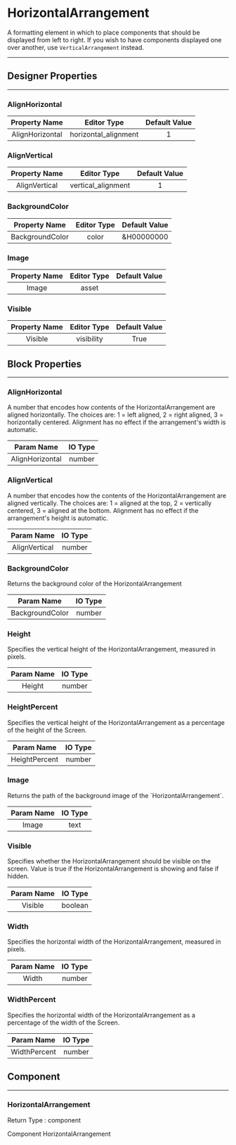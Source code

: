 <!--
  Copyright © 2013-2021 AIIE-ADL, All rights reserved
  Released under the Apache License, Version 2.0
  http://www.apache.org/licenses/LICENSE-2.0
-->

# HorizontalArrangement

A formatting element in which to place components that should be displayed from left to right. If you wish to have components displayed one over another, use `VerticalArrangement` instead.

---

## Designer Properties

---

### AlignHorizontal

|  Property Name  |      Editor Type     | Default Value |
| :-------------: | :------------------: | :-----------: |
| AlignHorizontal | horizontal_alignment |       1       |

### AlignVertical

| Property Name |     Editor Type    | Default Value |
| :-----------: | :----------------: | :-----------: |
| AlignVertical | vertical_alignment |       1       |

### BackgroundColor

|  Property Name  | Editor Type | Default Value |
| :-------------: | :---------: | :-----------: |
| BackgroundColor |    color    |   &H00000000  |

### Image

| Property Name | Editor Type | Default Value |
| :-----------: | :---------: | :-----------: |
|     Image     |    asset    |               |

### Visible

| Property Name | Editor Type | Default Value |
| :-----------: | :---------: | :-----------: |
|    Visible    |  visibility |      True     |

## Block Properties

---

### AlignHorizontal

<div block-type = "component_set_get" component-selector = "HorizontalArrangement" property-selector = "AlignHorizontal" property-type = "get" id = "get-horizontalarrangement-alignhorizontal"></div>

<div block-type = "component_set_get" component-selector = "HorizontalArrangement" property-selector = "AlignHorizontal" property-type = "set" id = "set-horizontalarrangement-alignhorizontal"></div>

A number that encodes how contents of the HorizontalArrangement are aligned horizontally. The choices are: 1 = left aligned, 2 = right aligned, 3 = horizontally centered. Alignment has no effect if the arrangement's width is automatic.

|    Param Name   | IO Type |
| :-------------: | :-----: |
| AlignHorizontal |  number |

### AlignVertical

<div block-type = "component_set_get" component-selector = "HorizontalArrangement" property-selector = "AlignVertical" property-type = "get" id = "get-horizontalarrangement-alignvertical"></div>

<div block-type = "component_set_get" component-selector = "HorizontalArrangement" property-selector = "AlignVertical" property-type = "set" id = "set-horizontalarrangement-alignvertical"></div>

A number that encodes how the contents of the HorizontalArrangement are aligned vertically. The choices are: 1 = aligned at the top, 2 = vertically centered, 3 = aligned at the bottom. Alignment has no effect if the arrangement's height is automatic.

|   Param Name  | IO Type |
| :-----------: | :-----: |
| AlignVertical |  number |

### BackgroundColor

<div block-type = "component_set_get" component-selector = "HorizontalArrangement" property-selector = "BackgroundColor" property-type = "get" id = "get-horizontalarrangement-backgroundcolor"></div>

<div block-type = "component_set_get" component-selector = "HorizontalArrangement" property-selector = "BackgroundColor" property-type = "set" id = "set-horizontalarrangement-backgroundcolor"></div>

Returns the background color of the HorizontalArrangement

|    Param Name   | IO Type |
| :-------------: | :-----: |
| BackgroundColor |  number |

### Height

<div block-type = "component_set_get" component-selector = "HorizontalArrangement" property-selector = "Height" property-type = "get" id = "get-horizontalarrangement-height"></div>

<div block-type = "component_set_get" component-selector = "HorizontalArrangement" property-selector = "Height" property-type = "set" id = "set-horizontalarrangement-height"></div>

Specifies the vertical height of the HorizontalArrangement, measured in pixels.

| Param Name | IO Type |
| :--------: | :-----: |
|   Height   |  number |

### HeightPercent

<div block-type = "component_set_get" component-selector = "HorizontalArrangement" property-selector = "HeightPercent" property-type = "set" id = "set-horizontalarrangement-heightpercent"></div>

Specifies the vertical height of the HorizontalArrangement as a percentage of the height of the Screen.

|   Param Name  | IO Type |
| :-----------: | :-----: |
| HeightPercent |  number |

### Image

<div block-type = "component_set_get" component-selector = "HorizontalArrangement" property-selector = "Image" property-type = "get" id = "get-horizontalarrangement-image"></div>

<div block-type = "component_set_get" component-selector = "HorizontalArrangement" property-selector = "Image" property-type = "set" id = "set-horizontalarrangement-image"></div>

Returns the path of the background image of the \`HorizontalArrangement\`.

| Param Name | IO Type |
| :--------: | :-----: |
|    Image   |   text  |

### Visible

<div block-type = "component_set_get" component-selector = "HorizontalArrangement" property-selector = "Visible" property-type = "get" id = "get-horizontalarrangement-visible"></div>

<div block-type = "component_set_get" component-selector = "HorizontalArrangement" property-selector = "Visible" property-type = "set" id = "set-horizontalarrangement-visible"></div>

Specifies whether the HorizontalArrangement should be visible on the screen. Value is true if the HorizontalArrangement is showing and false if hidden.

| Param Name | IO Type |
| :--------: | :-----: |
|   Visible  | boolean |

### Width

<div block-type = "component_set_get" component-selector = "HorizontalArrangement" property-selector = "Width" property-type = "get" id = "get-horizontalarrangement-width"></div>

<div block-type = "component_set_get" component-selector = "HorizontalArrangement" property-selector = "Width" property-type = "set" id = "set-horizontalarrangement-width"></div>

Specifies the horizontal width of the HorizontalArrangement, measured in pixels.

| Param Name | IO Type |
| :--------: | :-----: |
|    Width   |  number |

### WidthPercent

<div block-type = "component_set_get" component-selector = "HorizontalArrangement" property-selector = "WidthPercent" property-type = "set" id = "set-horizontalarrangement-widthpercent"></div>

Specifies the horizontal width of the HorizontalArrangement as a percentage of the width of the Screen.

|  Param Name  | IO Type |
| :----------: | :-----: |
| WidthPercent |  number |

## Component

---

### HorizontalArrangement

<div block-type = "component_component_block" component-selector = "HorizontalArrangement" id = "component-horizontalarrangement"></div>

Return Type : component

Component HorizontalArrangement

